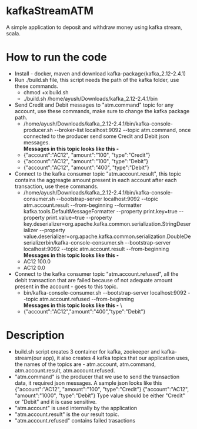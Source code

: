 # kafkaStreamATM

A simple application to deposit and withdraw money using kafka stream, scala.

# How to run the code

- Install - docker, maven and download kafka-package(kafka_2.12-2.4.1)
- Run ./build.sh file, this script needs the path of the kafka folder, use these commands.
    -  chmod +x build.sh
    -  ./build.sh /home/ayush/Downloads/kafka_2.12-2.4.1/bin
- Send Credit and Debit messages to "atm.command" topic for any account, use these commands, make sure to change the kafka package path.
    - /home/ayush/Downloads/kafka_2.12-2.4.1/bin/kafka-console-producer.sh --broker-list localhost:9092 --topic atm.command, once connected to the producer send some Credit and Debit json messages.\
    **Messages in this topic looks like this -**
    - {"account":"AC12", "amount":"100", "type":"Credit"}
    - {"account":"AC12", "amount":"100", "type":"Debit"}
    - {"account":"AC12", "amount":"400", "type":"Debit"}
- Connect to the kafka consumer topic "atm.account.result", this topic contains the aggreagte amount present in each account after each transaction, use these commands.
    - /home/ayush/Downloads/kafka_2.12-2.4.1/bin/kafka-console-consumer.sh --bootstrap-server localhost:9092 --topic atm.account.result --from-beginning --formatter kafka.tools.DefaultMessageFormatter --property print.key=true --property print.value=true --property key.deserializer=org.apache.kafka.common.serialization.StringDeserializer --property value.deserializer=org.apache.kafka.common.serialization.DoubleDeserializerbin/kafka-console-consumer.sh --bootstrap-server localhost:9092 --topic atm.account.result --from-beginning\
    **Messages in this topic looks like this -**
    - AC12	100.0
    - AC12	0.0
- Connect to the kafka consumer topic "atm.account.refused", all the debit transaction that are failed because of not adequate amount present in the account - goes to this topic.
    - bin/kafka-console-consumer.sh --bootstrap-server localhost:9092 --topic atm.account.refused --from-beginning\
    **Messages in this topic looks like this -** \
    - {"account":"AC12","amount":"400","type":"Debit"}
    
# Description

- build.sh script creates 3 container for kafka, zookeeper and kafka-stream(our app), it also creates 4 kafka topics that our application uses, the names of the topics are - atm.account, atm.command, atm.account.result, atm.account.refused.
- "atm.command" is the producer that we use to send the transaction data, it required json messages. A sample json looks like this
{"account":"AC12", "amount":"100", "type":"Credit"}
{"account":"AC12", "amount":"1000", "type":"Debit"}
Type value should be either "Credit" or "Debit" and it is case sensitive.
- "atm.account" is used internally by the application
- "atm.account.result" is the our result topic.
- "atm.account.refused" contains failed trasactions

